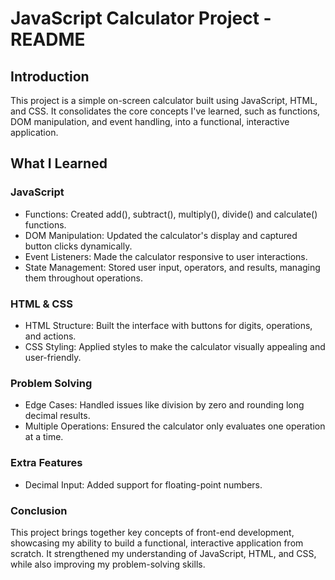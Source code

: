 # JavaScript Calculator Project - README
## Introduction
This project is a simple on-screen calculator built using JavaScript, HTML, and CSS. It consolidates the core concepts I've learned, such as functions, DOM manipulation, and event handling, into a functional, interactive application.

## What I Learned
### JavaScript
- Functions: Created add(), subtract(), multiply(), divide() and calculate() functions.
- DOM Manipulation: Updated the calculator's display and captured button clicks dynamically.
- Event Listeners: Made the calculator responsive to user interactions.
- State Management: Stored user input, operators, and results, managing them throughout operations.
### HTML & CSS
- HTML Structure: Built the interface with buttons for digits, operations, and actions.
- CSS Styling: Applied styles to make the calculator visually appealing and user-friendly.
### Problem Solving
- Edge Cases: Handled issues like division by zero and rounding long decimal results.
- Multiple Operations: Ensured the calculator only evaluates one operation at a time.
### Extra Features
- Decimal Input: Added support for floating-point numbers.
### Conclusion
This project brings together key concepts of front-end development, showcasing my ability to build a functional, interactive application from scratch. It strengthened my understanding of JavaScript, HTML, and CSS, while also improving my problem-solving skills.
